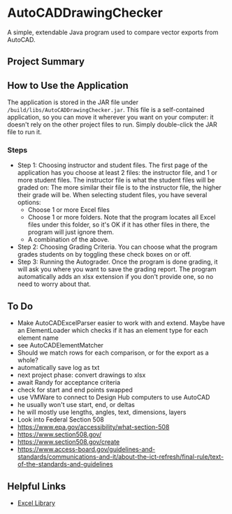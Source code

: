 # AutoCADDrawingChecker
A simple, extendable Java program used to compare vector exports from AutoCAD.

## Project Summary

## How to Use the Application
The application is stored in the JAR file under ```/build/libs/AutoCADDrawingChecker.jar```.
This file is a self-contained application, so you can move it wherever you want on your computer:
it doesn't rely on the other project files to run. Simply double-click the JAR file to run it.
### Steps
* Step 1: Choosing instructor and student files. The first page of the application has you choose at least 2 files: 
the instructor file, and 1 or more student files. The instructor file is what the student files will be graded on: 
The more similar their file is to the instructor file, the higher their grade will be. When selecting student files, you have several options:
    * Choose 1 or more Excel files
    * Choose 1 or more folders. Note that the program locates all Excel files under this folder, so it's OK if it has other files in there, the program will just ignore them.
    * A combination of the above.
* Step 2: Choosing Grading Criteria. You can choose what the program grades students on by toggling these check boxes on or off.
* Step 3: Running the Autograder. Once the program is done grading, it will ask you where you want to save the grading report. 
The program automatically adds an xlsx extension if you don't provide one, so no need to worry about that.

## To Do
* Make AutoCADExcelParser easier to work with and extend. 
  Maybe have an ElementLoader which checks if it has an element type for each element name
* see AutoCADElementMatcher
* Should we match rows for each comparison, or for the export as a whole?
* automatically save log as txt
* next project phase: convert drawings to xlsx
* await Randy for acceptance criteria
* check for start and end points swapped
* use VMWare to connect to Design Hub computers to use AutoCAD
* he usually won't use start, end, or deltas
* he will mostly use lengths, angles, text, dimensions, layers
* Look into Federal Section 508
* https://www.epa.gov/accessibility/what-section-508
* https://www.section508.gov/
* https://www.section508.gov/create
* https://www.access-board.gov/guidelines-and-standards/communications-and-it/about-the-ict-refresh/final-rule/text-of-the-standards-and-guidelines


## Helpful Links
* [Excel Library](https://poi.apache.org/apidocs/4.1/)